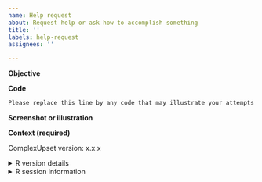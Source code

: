 ```yaml
---
name: Help request
about: Request help or ask how to accomplish something
title: ''
labels: help-request
assignees: ''

---
```


<!-- Please note that due to timezone differences and me helping you in my free time, it may take an average of 12 hours before I first see your request. If you think that the problem can be answered by another fellow R programmer, please consider asking a question on Stack Overflow as you may get an answer faster over there; if you do not get an answer there, please feel welcome to post a link here. -->

**Objective**
<!-- Please replace this line with a clear and concise description of what you wish to achieve. -->

**Code**

```R
Please replace this line by any code that may illustrate your attempts at solving the issue.
```


**Screenshot or illustration**
<!-- Please replace this line with a screenshot, sketch or another illustration of what you wish to achieve. -->

**Context (required)**

<!-- Use packageVersion('ComplexUpset') to check the version you have installed and replace x.x.x below: -->

ComplexUpset version: x.x.x

<details>
<summary>R version details</summary>

```R
<!-- Please replace this line by output of R.Version() -->
```

</details>


<details>
<summary>R session information</summary>

```R
<!-- Please replace this line by output of sessionInfo() -->
```

</details>
